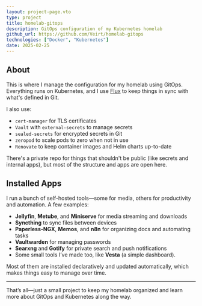 ```yaml
---
layout: project-page.vto
type: project
title: homelab-gitops
description: GitOps configuration of my Kubernetes homelab
github_url: https://github.com/Veirt/homelab-gitops
technologies: ["Docker", "Kubernetes"]
date: 2025-02-25
---
```


## About

This is where I manage the configuration for my homelab using GitOps. Everything
runs on Kubernetes, and I use [Flux](https://fluxcd.io) to keep things in sync
with what's defined in Git.

I also use:

- `cert-manager` for TLS certificates
- `Vault` with `external-secrets` to manage secrets
- `sealed-secrets` for encrypted secrets in Git
- `zeropod` to scale pods to zero when not in use
- `Renovate` to keep container images and Helm charts up-to-date

There's a private repo for things that shouldn't be public (like secrets and
internal apps), but most of the structure and apps are open here.

## Installed Apps

I run a bunch of self-hosted tools—some for media, others for productivity and
automation. A few examples:

- **Jellyfin**, **Metube**, and **Miniserve** for media streaming and downloads
- **Syncthing** to sync files between devices
- **Paperless-NGX**, **Memos**, and **n8n** for organizing docs and automating
  tasks
- **Vaultwarden** for managing passwords
- **Searxng** and **Gotify** for private search and push notifications
- Some small tools I’ve made too, like **Vesta** (a simple dashboard).

Most of them are installed declaratively and updated automatically, which makes
things easy to manage over time.

---

That’s all—just a small project to keep my homelab organized and learn more
about GitOps and Kubernetes along the way.
